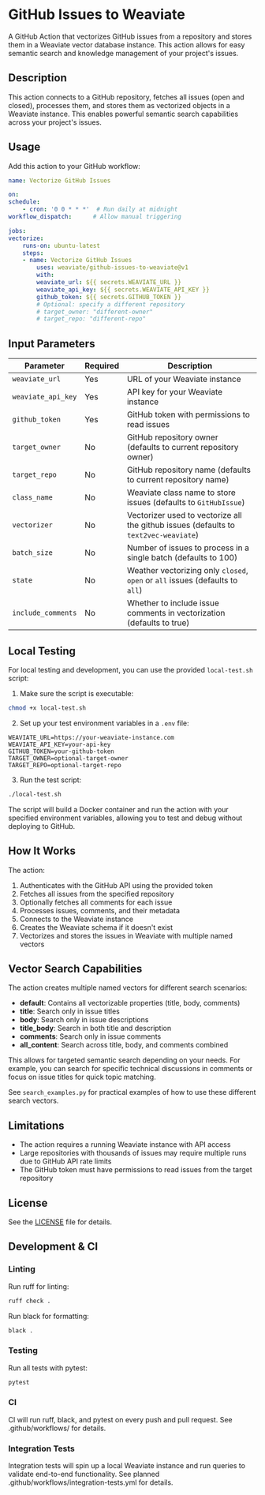 # GitHub Issues to Weaviate

A GitHub Action that vectorizes GitHub issues from a repository and stores them in a Weaviate vector database instance. This action allows for easy semantic search and knowledge management of your project's issues.

## Description

This action connects to a GitHub repository, fetches all issues (open and closed), processes them, and stores them as vectorized objects in a Weaviate instance. This enables powerful semantic search capabilities across your project's issues.

## Usage

Add this action to your GitHub workflow:

```yaml
name: Vectorize GitHub Issues

on:
schedule:
    - cron: '0 0 * * *'  # Run daily at midnight
workflow_dispatch:      # Allow manual triggering

jobs:
vectorize:
    runs-on: ubuntu-latest
    steps:
    - name: Vectorize GitHub Issues
        uses: weaviate/github-issues-to-weaviate@v1
        with:
        weaviate_url: ${{ secrets.WEAVIATE_URL }}
        weaviate_api_key: ${{ secrets.WEAVIATE_API_KEY }}
        github_token: ${{ secrets.GITHUB_TOKEN }}
        # Optional: specify a different repository
        # target_owner: "different-owner"
        # target_repo: "different-repo"
```

## Input Parameters

| Parameter | Required | Description |
| --- | --- | --- |
| `weaviate_url` | Yes | URL of your Weaviate instance |
| `weaviate_api_key` | Yes | API key for your Weaviate instance |
| `github_token` | Yes | GitHub token with permissions to read issues |
| `target_owner` | No | GitHub repository owner (defaults to current repository owner) |
| `target_repo` | No | GitHub repository name (defaults to current repository name) |
| `class_name` | No | Weaviate class name to store issues (defaults to `GitHubIssue`) |
| `vectorizer` | No | Vectorizer used to vectorize all the github issues (defaults to `text2vec-weaviate`) |
| `batch_size` | No | Number of issues to process in a single batch (defaults to 100) |
| `state` | No | Weather vectorizing only `closed`, `open` or `all` issues (defaults to `all`) |
| `include_comments` | No | Whether to include issue comments in vectorization (defaults to true) |

## Local Testing

For local testing and development, you can use the provided `local-test.sh` script:

1. Make sure the script is executable:
```bash
chmod +x local-test.sh
```

2. Set up your test environment variables in a `.env` file:
```
WEAVIATE_URL=https://your-weaviate-instance.com
WEAVIATE_API_KEY=your-api-key
GITHUB_TOKEN=your-github-token
TARGET_OWNER=optional-target-owner
TARGET_REPO=optional-target-repo
```

3. Run the test script:
```bash
./local-test.sh
```

The script will build a Docker container and run the action with your specified environment variables, allowing you to test and debug without deploying to GitHub.

## How It Works

The action:

1. Authenticates with the GitHub API using the provided token
2. Fetches all issues from the specified repository
3. Optionally fetches all comments for each issue
4. Processes issues, comments, and their metadata
5. Connects to the Weaviate instance
6. Creates the Weaviate schema if it doesn't exist
7. Vectorizes and stores the issues in Weaviate with multiple named vectors

## Vector Search Capabilities

The action creates multiple named vectors for different search scenarios:

- **default**: Contains all vectorizable properties (title, body, comments)
- **title**: Search only in issue titles
- **body**: Search only in issue descriptions
- **title_body**: Search in both title and description
- **comments**: Search only in issue comments
- **all_content**: Search across title, body, and comments combined

This allows for targeted semantic search depending on your needs. For example, you can search for specific technical discussions in comments or focus on issue titles for quick topic matching.

See `search_examples.py` for practical examples of how to use these different search vectors.

## Limitations

- The action requires a running Weaviate instance with API access
- Large repositories with thousands of issues may require multiple runs due to GitHub API rate limits
- The GitHub token must have permissions to read issues from the target repository

## License

See the [LICENSE](LICENSE) file for details.

## Development & CI

### Linting

Run ruff for linting:

```bash
ruff check .
```

Run black for formatting:

```bash
black .
```

### Testing

Run all tests with pytest:

```bash
pytest
```

### CI

CI will run ruff, black, and pytest on every push and pull request. See .github/workflows/ for details.

### Integration Tests

Integration tests will spin up a local Weaviate instance and run queries to validate end-to-end functionality. See planned .github/workflows/integration-tests.yml for details.
